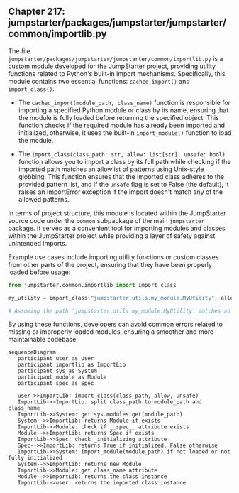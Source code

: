 ## Chapter 217: jumpstarter/packages/jumpstarter/jumpstarter/common/importlib.py

 The file `jumpstarter/packages/jumpstarter/jumpstarter/common/importlib.py` is a custom module developed for the JumpStarter project, providing utility functions related to Python's built-in import mechanisms. Specifically, this module contains two essential functions: `cached_import()` and `import_class()`.

   - The `cached_import(module_path, class_name)` function is responsible for importing a specified Python module or class by its name, ensuring that the module is fully loaded before returning the specified object. This function checks if the required module has already been imported and initialized, otherwise, it uses the built-in `import_module()` function to load the module.

   - The `import_class(class_path: str, allow: list[str], unsafe: bool)` function allows you to import a class by its full path while checking if the imported path matches an allowlist of patterns using Unix-style globbing. This function ensures that the imported class adheres to the provided pattern list, and if the `unsafe` flag is set to False (the default), it raises an ImportError exception if the import doesn't match any of the allowed patterns.

   In terms of project structure, this module is located within the JumpStarter source code under the `common` subpackage of the main `jumpstarter` package. It serves as a convenient tool for importing modules and classes within the JumpStarter project while providing a layer of safety against unintended imports.

   Example use cases include importing utility functions or custom classes from other parts of the project, ensuring that they have been properly loaded before usage:

   ```python
   from jumpstarter.common.importlib import import_class

   my_utility = import_class("jumpstarter.utils.my_module.MyUtility", allow=["jumpstarter.*"], unsafe=False)

   # Assuming the path 'jumpstarter.utils.my_module.MyUtility' matches an allowed pattern, this will import the MyUtility class without raising any errors.
   ```

   By using these functions, developers can avoid common errors related to missing or improperly loaded modules, ensuring a smoother and more maintainable codebase.

 ```mermaid
sequenceDiagram
    participant user as User
    participant importlib as ImportLib
    participant sys as System
    participant module as Module
    participant spec as Spec

    user->>ImportLib: import_class(class_path, allow, unsafe)
    ImportLib->>ImportLib: split class_path to module_path and class_name
    ImportLib->>System: get sys.modules.get(module_path)
    System-->>ImportLib: returns Module if exists
    ImportLib->>Module: check if __spec__ attribute exists
    Module-->>ImportLib: returns Spec if exists
    ImportLib->>Spec: check _initializing attribute
    Spec-->>ImportLib: returns True if initialized, False otherwise
    ImportLib->>System: import_module(module_path) if not loaded or not fully initialized
    System-->>ImportLib: returns new Module
    ImportLib->>Module: get class_name attribute
    Module-->>ImportLib: returns the class instance
    ImportLib-->user: returns the imported class instance
```